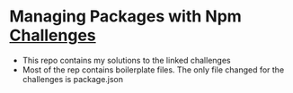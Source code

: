 # Managing Packages with Npm [Challenges](https://learn.freecodecamp.org/apis-and-microservices/managing-packages-with-npm)

-   This repo contains my solutions to the linked challenges
-   Most of the rep contains boilerplate files. The only file changed for the challenges is package.json
